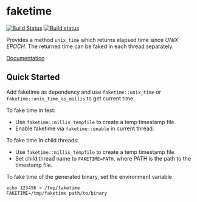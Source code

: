 # faketime

[![Build Status](https://travis-ci.com/nervosnetwork/faketime.svg?branch=master)](https://travis-ci.com/nervosnetwork/faketime)
[![Build status](https://ci.appveyor.com/api/projects/status/h7t1uxnbag13rvv6?svg=true)](https://ci.appveyor.com/project/doitian/faketime)

Provides a method `unix_time` which returns elapsed time since _UNIX EPOCH_.
The returned time can be faked in each thread separately.

[Documentation](https://docs.rs/faketime)

## Quick Started

Add faketime as dependency and use `faketime::unix_time` or
`faketime::unix_time_as_millis` to get current time.

To fake time in test:

- Use `faketime::millis_tempfile` to create a temp timestamp file.
- Enable faketime via `faketime::enable` in current thread.

To fake time in child threads:

- Use `faketime::millis_tempfile` to create a temp timestamp file.
- Set child thread name to `FAKETIME=PATH`, where PATH is the path to the
timestamp file.

To fake time of the generated binary, set the environment variable

```
echo 123456 > /tmp/faketime
FAKETIME=/tmp/faketime path/to/binary
```
